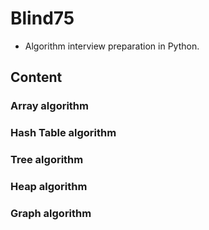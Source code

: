 # Blind75
- Algorithm interview preparation in Python.

## Content
### Array algorithm

### Hash Table algorithm

### Tree algorithm

### Heap algorithm

### Graph algorithm

